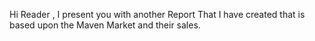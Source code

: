 Hi Reader , I present you with another Report That I have created that is based upon the Maven Market and their sales. 
